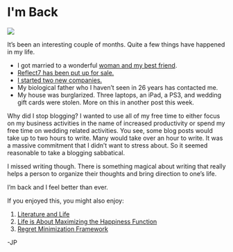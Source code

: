 <!--
id: 7497359080
link: http://loudjet.com/a/im-back
slug: im-back
date: Mon Jul 11 2011 12:05:00 GMT-0500 (CDT)
publish: 2011-07-011
tags: life
-->


I'm Back
========

![](http://media.tumblr.com/tumblr_lo6i4wJnZo1qzbc4f.jpg)

It’s been an interesting couple of months. Quite a few things have
happened in my life.

-   I got married to a wonderful [woman and my best
    friend](http://loudjet.com/a/family-number-one).
-   [Reflect7 has been put up for
    sale.](https://flippa.com/146371-2-yr-old-mobile-application-software-company-35-644-profit-in-2010-autopilot)
-   [I started two new companies.](http://gitpilot.com/)
-   My biological father who I haven’t seen in 26 years has contacted
    me.
-   My house was burglarized. Three laptops, an iPad, a PS3, and wedding
    gift cards were stolen. More on this in another post this week.

Why did I stop blogging? I wanted to use all of my free time to either
focus on my business activities in the name of increased productivity or
spend my free time on wedding related activities. You see, some blog
posts would take up to two hours to write. Many would take over an hour
to write. It was a massive commitment that I didn’t want to stress
about. So it seemed reasonable to take a blogging sabbatical.

I missed writing though. There is something magical about writing that
really helps a person to organize their thoughts and bring direction to
one’s life.

I’m back and I feel better than ever.

If you enjoyed this, you might also enjoy:

1.  [Literature and
    Life](http://loudjet.com/a/literature-and-life)
2.  [Life is About Maximizing the Happiness
    Function](http://loudjet.com/a/life-is-about-maximizing-the-happiness-function)
3.  [Regret Minimization
    Framework](http://loudjet.com/a/regret-minimization-framework)

-JP

